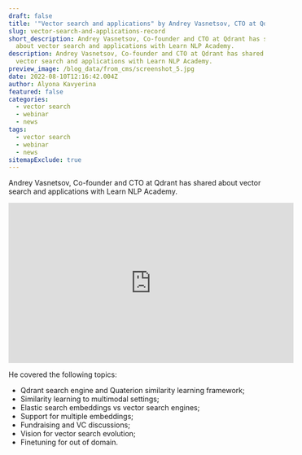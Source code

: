 ```yaml
---
draft: false
title: '"Vector search and applications" by Andrey Vasnetsov, CTO at Qdrant'
slug: vector-search-and-applications-record
short_description: Andrey Vasnetsov, Co-founder and CTO at Qdrant has shared
  about vector search and applications with Learn NLP Academy. 
description: Andrey Vasnetsov, Co-founder and CTO at Qdrant has shared about
  vector search and applications with Learn NLP Academy. 
preview_image: /blog_data/from_cms/screenshot_5.jpg
date: 2022-08-10T12:16:42.004Z
author: Alyona Kavyerina
featured: false
categories:
  - vector search
  - webinar
  - news
tags:
  - vector search
  - webinar
  - news
sitemapExclude: true
---
```

<!--StartFragment-->

Andrey Vasnetsov, Co-founder and CTO at Qdrant has shared about vector search and applications with Learn NLP Academy. 

<iframe width="560" height="315" src="https://www.youtube.com/embed/MVUkbMYPYTE" title="YouTube video player" frameborder="0" allow="accelerometer; autoplay; clipboard-write; encrypted-media; gyroscope; picture-in-picture" allowfullscreen></iframe>

He covered the following topics:

* Qdrant search engine and Quaterion similarity learning framework;
* Similarity learning to multimodal settings;
* Elastic search embeddings vs vector search engines;
* Support for multiple embeddings;
* Fundraising and VC discussions;
* Vision for vector search evolution;
* Finetuning for out of domain.

<!--EndFragment-->